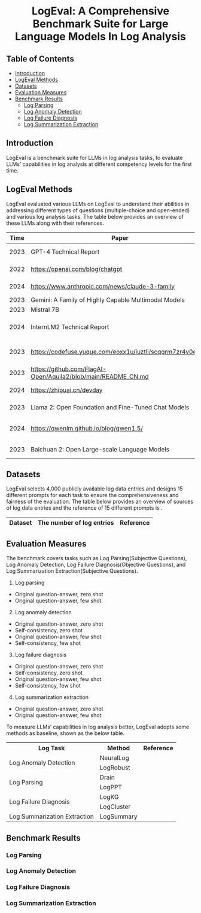 <div align= "center">
  <h1> LogEval: A Comprehensive Benchmark Suite for Large Language Models In Log Analysis </h1>
</div>

## Table of Contents

- [Introduction](#introduction)
- [LogEval Methods](#LogEval-methods)
- [Datasets](#datasets)
- [Evaluation Measures](#evaluation-measures)
- [Benchmark Results](#benchmark-results)
    - [Log Parsing](#log-parsing)
    - [Log Anomaly Detection](#log-anormaly-detection)
    - [Log Failure Diagnosis](#log-failure-diagnosis)
    - [Log Summarization Extraction](#log-summary-extraction)

## Introduction

LogEval is a benchmark suite for LLMs in log analysis tasks, to evaluate LLMs’ capabilities in log analysis at different competency levels for the first time.

## LogEval Methods

LogEval evaluated various LLMs on LogEval to understand their abilities in addressing different types of questions (multiple-choice and open-ended) and various log analysis tasks. The table below provides an overview of these LLMs along with their references.

| Time | Paper            | Model     | Reference                                                    |
| ---- | ----- | ------  | -----  |
| 2023  | GPT-4 Technical Report | GPT4  |  https://platform.openai.com/docs/api-reference/chat/create |
| 2022  | https://openai.com/blog/chatgpt | GPT3.5  |  https://platform.openai.com/docs/api-reference/chat/create |
| 2024  | https://www.anthropic.com/news/claude-3-family | Claude-3-Sonnet |  
| 2023 | Gemini: A Family of Highly Capable Multimodal Models | Gemini-Pro |  |
| 2023 | Mistral 7B | Mistral 7B | https://github.com/mistralai/mistral-src |
| 2024 | InternLM2 Technical Report | InternLM2-Chat 7B/20B | https://github.com/InternLM/InternLM |
| 2023 | https://codefuse.yuque.com/eoxx1u/iuztli/scqgrm7zr4v0e7mg | DevOps-Model-Chat 7B/14B | https://github.com/codefuse-ai/CodeFuse-DevOps-Model |
| 2023 | https://github.com/FlagAI-Open/Aquila2/blob/main/README_CN.md | AquilaChat2 7B | https://github.com/FlagAI-Open/Aquila2/ |
| 2024 | https://zhipuai.cn/devday | ChatGLM4 | https://open.bigmodel.cn/dev/api#glm-4 |
| 2023 | Llama 2: Open Foundation and Fine-Tuned Chat Models | LLaMA-2 7/13/70B | https://github.com/meta-llama/llama |
| 2024 | https://qwenlm.github.io/blog/qwen1.5/ | Qwen-1.5-Chat 7/14/72B | https://github.com/QwenLM/Qwen1.5 |
| 2023 | Baichuan 2: Open Large-scale Language Models | Baichuan2-Chat 13B | https://github.com/baichuan-inc/Baichuan2 |

## Datasets

LogEval selects 4,000 publicly available log data entries and designs 15 different prompts for each task to ensure the comprehensiveness and fairness of the evaluation. The table below provides an overview of sources of log data entries and the reference of 15 different prompts is .

| Dataset     | The number of log entries | Reference                                                    |
|-------------|---------------------------|--------------------------------------------------------------|

## Evaluation Measures

The benchmark covers tasks such as Log Parsing(Subjective Questions), Log Anomaly Detection, Log Failure Diagnosis(Objective Questions), and Log Summarization Extraction(Subjective Questions).

1. Log parsing

  - Original question-answer, zero shot
  - Original question-answer, few shot

2. Log anomaly detection

  - Original question-answer, zero shot
  - Self-consistency, zero shot
  - Original question-answer, few shot
  - Self-consistency, few shot

3. Log failure diagnosis

  - Original question-answer, zero shot
  - Self-consistency, zero shot
  - Original question-answer, few shot
  - Self-consistency, few shot

4. Log summarization extraction

  - Original question-answer, zero shot
  - Original question-answer, few shot

To measure LLMs’ capabilities in log analysis better, LogEval adopts some methods as baseline, shown as the below table.

<table>
  <tr>
    <th> Log Task </th>
    <th> Method </th>
    <th> Reference </th>
  </tr>
  <tr>
    <td rowspan="2"> Log Anomaly Detection </td>
    <td> NeuralLog </td>
    <td></td>
  </tr>
  <tr>
    <td> LogRobust </td>
    <td></td>
  </tr>
  <tr>
    <td rowspan="2"> Log Parsing </td>
    <td> Drain </td>
    <td></td>
  </tr>
  <tr>
    <td> LogPPT </td>
    <td></td>
  </tr>
  <tr>
    <td rowspan="2"> Log Failure Diagnosis </td>
    <td> LogKG </td>
    <td></td>
  </tr>
  <tr>
    <td> LogCluster </td>
    <td></td>
  </tr>
  <tr>
    <td> Log Summarization Extraction </td>
    <td> LogSummary </td>
    <td></td>
  </tr>
</table>

## Benchmark Results

### Log Parsing

### Log Anomaly Detection

### Log Failure Diagnosis

### Log Summarization Extraction
